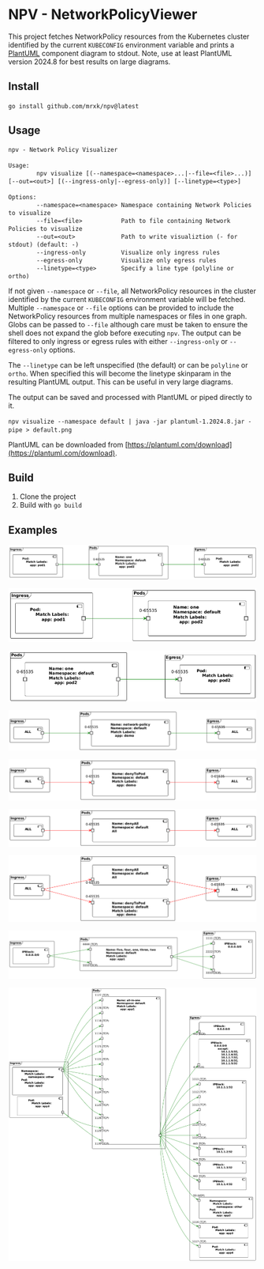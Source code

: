 # NPV - NetworkPolicyViewer

This project fetches NetworkPolicy resources from the Kubernetes cluster
identified by the current `KUBECONFIG` environment variable and prints a
[PlantUML](http://www.plantuml.com) component diagram to stdout. Note, use at
least PlantUML version 2024.8 for best results on large diagrams.

## Install

`go install github.com/mrxk/npv@latest`

## Usage

```
npv - Network Policy Visualizer

Usage:
        npv visualize [(--namespace=<namespace>...|--file=<file>...)] [--out=<out>] [(--ingress-only|--egress-only)] [--linetype=<type>]

Options:
        --namespace=<namespace> Namespace containing Network Policies to visualize
        --file=<file>           Path to file containing Network Policies to visualize
        --out=<out>             Path to write visualiztion (- for stdout) (default: -)
        --ingress-only          Visualize only ingress rules
        --egress-only           Visualize only egress rules
        --linetype=<type>       Specify a line type (polyline or ortho)
```

If not given `--namespace` or `--file`, all NetworkPolicy resources in the
cluster identified by the current `KUBECONFIG` environment variable will be
fetched. Multiple `--namespace` or `--file` options can be provided to include
the NetworkPolicy resources from multiple namespaces or files in one graph.
Globs can be passed to `--file` although care must be taken to ensure the shell
does not expand the glob before executing `npv`.  The output can be filtered to
only ingress or egress rules with either `--ingress-only` or `--egress-only`
options.

The `--linetype` can be left unspecified (the default) or can be `polyline` or
`ortho`.  When specified this will become the linetype skinparam in the
resulting PlantUML output.  This can be useful in very large diagrams.

The output can be saved and processed with PlantUML or piped directly to it.

`npv visualize --namespace default | java -jar plantuml-1.2024.8.jar -pipe > default.png`

PlantUML can be downloaded from
[https://plantuml.com/download](https://plantuml.com/download).

## Build

1. Clone the project
1. Build with `go build`

## Examples


![allowToPod](allowToPod.png)

![allowToPod.ingress](allowToPod.ingress.png)

![allowToPod.egress](allowToPod.egress.png)

![allowAll](allowAll.png)

![denyToPod](denyToPod.png)

![denyAll](denyAll.png)

![denyAllAndToPod](denyAllAndToPod.png)

![multiple](multiple.png)

![allInOne](allInOne.png)
